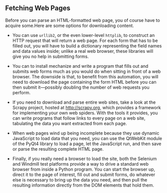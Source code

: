 ## Fetching Web Pages

Before you can parse an HTML-formatted web page, you of course have to acquire some.Here are some options
for downloading content.

- You can use `urllib2`, or the even lower-level `httplib`, to construct an HTTP
request that will return a web page. For each form that has to be filled out, you will
have to build a dictionary representing the field names and data values inside;
unlike a real web browser, these libraries will give you no help in submitting
forms.


- You can to install mechanize and write a program that fills out and submits web
forms much as you would do when sitting in front of a web browser. The downside
is that, to benefit from this automation, you will need to download the page
containing the form HTML before you can then submit it—possibly doubling the
number of web requests you perform.


- If you need to download and parse entire web sites, take a look at the Scrapy
project, hosted at http://scrapy.org, which provides a framework for
implementing your own web spiders. With the tools it provides, you can write
programs that follow links to every page on a web site, tabulating the data you
want extracted from each page.


- When web pages wind up being incomplete because they use dynamic JavaScript
to load data that you need, you can use the QtWebKit module of the PyQt4 library to
load a page, let the JavaScript run, and then save or parse the resulting complete
HTML page.


- Finally, if you really need a browser to load the site, both the Selenium and
Windmill test platforms provide a way to drive a standard web browser from
inside a Python program. You can start the browser up, direct it to the page of
interest, fill out and submit forms, do whatever else is necessary to bring up the
data you need, and then pull the resulting information directly from the DOM
elements that hold them.


